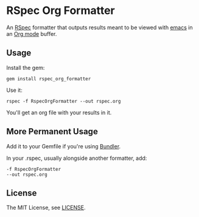 # RSpec Org Formatter

An [RSpec][rspec] formatter that outputs results meant to be viewed with [emacs][emacs] in an [Org mode][orgmode] buffer. 

## Usage

Install the gem:

    gem install rspec_org_formatter

Use it:

    rspec -f RspecOrgFormatter --out rspec.org

You'll get an org file with your results in it.

## More Permanent Usage

Add it to your Gemfile if you're using [Bundler][bundler].

In your .rspec, usually alongside another formatter, add:

    -f RspecOrgFormatter
    --out rspec.org


## License

The MIT License, see [LICENSE][license].

  [rspec]: http://rspec.info/
  [bundler]: http://gembundler.com/
  [license]: https://github.com/sj26/rspec-junit-formatter/blob/master/LICENSE
  [orgmode]: http://orgmode.org/
  [emacs]: http://www.gnu.org/software/emacs/
